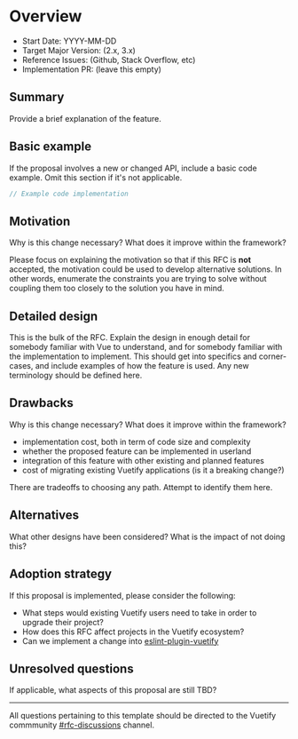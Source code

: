 # Overview

- Start Date: YYYY-MM-DD
- Target Major Version: (2.x, 3.x)
- Reference Issues: (Github, Stack Overflow, etc)
- Implementation PR: (leave this empty)

## Summary

Provide a brief explanation of the feature.

## Basic example

If the proposal involves a new or changed API, include a basic code example.
Omit this section if it's not applicable.

```js
// Example code implementation
```

## Motivation

Why is this change necessary? What does it improve within the framework?

Please focus on explaining the motivation so that if this RFC is **not** accepted,
the motivation could be used to develop alternative solutions. In other words,
enumerate the constraints you are trying to solve without coupling them too
closely to the solution you have in mind.

## Detailed design

This is the bulk of the RFC. Explain the design in enough detail for somebody
familiar with Vue to understand, and for somebody familiar with the
implementation to implement. This should get into specifics and corner-cases,
and include examples of how the feature is used. Any new terminology should be
defined here.

## Drawbacks

Why is this change necessary? What does it improve within the framework?

- implementation cost, both in term of code size and complexity
- whether the proposed feature can be implemented in userland
- integration of this feature with other existing and planned features
- cost of migrating existing Vuetify applications (is it a breaking change?)

There are tradeoffs to choosing any path. Attempt to identify them here.

## Alternatives

What other designs have been considered? What is the impact of not doing this?

## Adoption strategy

If this proposal is implemented, please consider the following:

- What steps would existing Vuetify users need to take in order to upgrade their project?
- How does this RFC affect projects in the Vuetify ecosystem?
- Can we implement a change into [eslint-plugin-vuetify](https://github.com/vuetifyjs/eslint-plugin-vuetify)

## Unresolved questions

If applicable, what aspects of this proposal are still TBD?

---

All questions pertaining to this template should be directed to the Vuetify commmunity [#rfc-discussions](https://discord.gg/eXubxyJ) channel.

